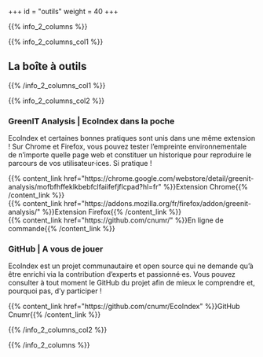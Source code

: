 +++
id = "outils"
weight = 40
+++

{{% info_2_columns %}}

{{% info_2_columns_col1 %}}

## La boîte à outils

{{% /info_2_columns_col1 %}}

{{% info_2_columns_col2 %}}

### GreenIT Analysis | EcoIndex dans la poche

EcoIndex et certaines bonnes pratiques sont unis dans une même extension ! Sur Chrome et Firefox, vous pouvez tester
l’empreinte environnementale de n’importe quelle page web et constituer un historique pour reproduire le parcours de vos
utilisateur·ices. Si pratique !
<p>
{{% content_link href="https://chrome.google.com/webstore/detail/greenit-analysis/mofbfhffeklkbebfclfaiifefjflcpad?hl=fr" %}}Extension Chrome{{% /content_link %}}
<br>
{{% content_link href="https://addons.mozilla.org/fr/firefox/addon/greenit-analysis/" %}}Extension Firefox{{% /content_link %}}
<br> 
{{% content_link href="https://github.com/cnumr/" %}}En ligne de commande{{% /content_link %}}
</p>

### GitHub | A vous de jouer

EcoIndex est un projet communautaire et open source qui ne demande qu’à être enrichi via la contribution d’experts et
passionné·es. Vous pouvez consulter à tout moment le GitHub du projet afin de mieux le comprendre et, pourquoi pas, d’y
participer ! 
<p>
{{% content_link href="https://github.com/cnumr/EcoIndex" %}}GitHub Cnumr{{% /content_link %}}
</p>


{{% /info_2_columns_col2 %}}

{{% /info_2_columns %}}
